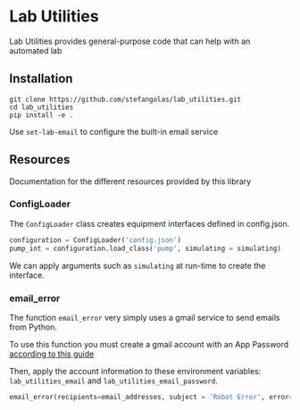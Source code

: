 # Lab Utilities
Lab Utilities provides general-purpose code that can help with an automated lab

## Installation
`git clone https://github.com/stefangolas/lab_utilities.git` </br>
`cd lab_utilities` </br>
`pip install -e .` </br>

Use `set-lab-email` to configure the built-in email service

## Resources

Documentation for the different resources provided by this library

### ConfigLoader

The `ConfigLoader` class creates equipment interfaces defined in config.json.

```python
configuration = ConfigLoader('config.json')
pump_int = configuration.load_class('pump', simulating = simulating)
```

We can apply arguments such as `simulating` at run-time to create the interface. 

### email_error
The function `email_error` very simply uses a gmail service to send emails from Python.

To use this function you must create a gmail account with an App Password [according to this guide](https://towardsdatascience.com/how-to-easily-automate-emails-with-python-8b476045c151)

Then, apply the account information to these environment variables: `lab_utilities_email` and `lab_utilities_email_password`.

```python
email_error(recipients=email_addresses, subject = 'Robot Error', error='Exception Raised')
```

